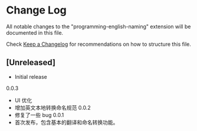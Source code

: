 # Change Log

All notable changes to the "programming-english-naming" extension will be documented in this file.

Check [Keep a Changelog](http://keepachangelog.com/) for recommendations on how to structure this file.

## [Unreleased]

- Initial release

0.0.3
- UI 优化
- 增加英文本地转换命名规范
0.0.2
- 修复了一些 bug
0.0.1
- 首次发布，包含基本的翻译和命名转换功能。